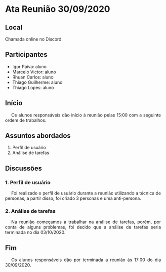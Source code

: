 # Ata Reunião 30/09/2020

## Local
Chamada online no Discord

## Participantes

- Igor Paiva: aluno
- Marcelo Victor: aluno
- Rhuan Carlos: aluno
- Thiago Guilherme: aluno
- Thiago Lopes: aluno

## Início

<p style="text-indent: 20px; text-align: justify">
Os alunos responsáveis dão início à reunião pelas 15:00 com a seguinte ordem de trabalhos.
</p>

## Assuntos abordados

1. Perfil de usuário
2. Análise de tarefas

## Discussões

### 1. Perfil de usuário

<p style="text-indent: 20px; text-align: justify">
Foi realizado o perfil de usuário durante a reunião utilizando a técnica de personas, a partir disso, foi criado 3 personas e uma anti-persona.
</p>

### 2. Análise de tarefas

<p style="text-indent: 20px; text-align: justify">
Na reunião começamos a trabalhar na análise de tarefas, porém, por conta de alguns problemas, foi decido que a análise de tarefas seria terminada no dia 03/10/2020.
</p>

## Fim

<p style="text-indent: 20px; text-align: justify">
Os alunos responsáveis dão por terminada a reunião às 17:00 do dia 30/09/2020.
</p>
